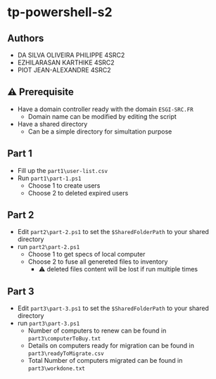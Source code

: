 # tp-powershell-s2

## Authors
- DA SILVA OLIVEIRA PHILIPPE 4SRC2
- EZHILARASAN KARTHIKE 4SRC2
- PIOT JEAN-ALEXANDRE 4SRC2

## :warning: Prerequisite

- Have a domain controller ready with the domain `ESGI-SRC.FR`
    - Domain name can be modified by editing the script
- Have a shared directory
    - Can be a simple directory for simultation purpose

## Part 1

- Fill up the `part1\user-list.csv`
- Run `part1\part-1.ps1`
    - Choose 1 to create users
    - Choose 2 to deleted expired users

## Part 2

- Edit `part2\part-2.ps1` to set the `$SharedFolderPath` to your shared directory 
- run `part2\part-2.ps1`
    - Choose 1 to get specs of local computer
    - Choose 2 to fuse all genereted files to inventory
        - :warning: deleted files content will be lost if run multiple times

## Part 3

- Edit `part3\part-3.ps1` to set the `$SharedFolderPath` to your shared directory
- run `part3\part-3.ps1`
    - Number of computers to renew can be found in `part3\computerToBuy.txt`
    - Details on computers ready for migration can be found in `part3\readyToMigrate.csv`
    - Total Number of computers migrated can be found in `part3\workdone.txt`